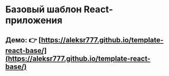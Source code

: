 # Базовый шаблон React-приложения

## Демо:  👉 [https://aleksr777.github.io/template-react-base/](https://aleksr777.github.io/template-react-base/)
